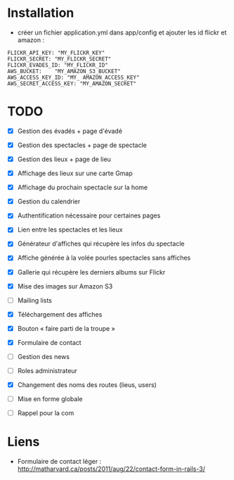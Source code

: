# Installation
* créer un fichier application.yml dans app/config et ajouter les id flickr et amazon :   

`FLICKR_API_KEY: "MY_FLICKR_KEY"`  
`FLICKR_SECRET: "MY_FLICKR_SECRET"`  
`FLICKR_EVADES_ID: "MY_FLICKR_ID"`  
`AWS_BUCKET:	"MY_AMAZON_S3_BUCKET"`  
`AWS_ACCESS_KEY_ID: "MY_ AMAZON_ACCESS_KEY"`  
`AWS_SECRET_ACCESS_KEY: "MY_AMAZON_SECRET"`  

# TODO
- [x] Gestion des évadés + page d'évadé
- [x] Gestion des spectacles + page de spectacle
- [x] Gestion des lieux + page de lieu
- [x] Affichage des lieux sur une carte Gmap
- [x] Affichage du prochain spectacle sur la home
- [x] Gestion du calendrier
- [x] Authentification nécessaire pour certaines pages
- [x] Lien entre les spectacles et les lieux
- [x] Générateur d'affiches qui récupère les infos du spectacle
- [x] Affiche générée à la volée pourles spectacles sans affiches
- [x] Gallerie qui récupère les derniers albums sur Flickr
- [x] Mise des images sur Amazon S3
- [ ] Mailing lists
- [x] Téléchargement des affiches
- [x] Bouton « faire parti de la troupe »
- [x] Formulaire de contact
- [ ] Gestion des news
- [ ] Roles administrateur
- [x] Changement des noms des routes (lieus, users)
- [ ] Mise en forme globale
- [ ] Rappel pour la com


# Liens 
* Formulaire de contact léger : http://matharvard.ca/posts/2011/aug/22/contact-form-in-rails-3/